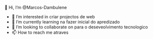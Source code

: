   👋 Hi, I’m @Marcos-Dambulene
- 👀 I’m interested in  criar projectos de web 
- 🌱 I’m currently learning na fazer inicial do  apredizado
- 💞️ I’m looking to collaborate on para o deseveolvimento tecnologico
- 📫 How to reach me atraves

<!---
Marcos-Dambulene/Marcos-Dambulene is a ✨ special ✨ repository because its `README.md` (this file) appears on your GitHub profile.
You can click the Preview link to take a look at your changes.
--->
